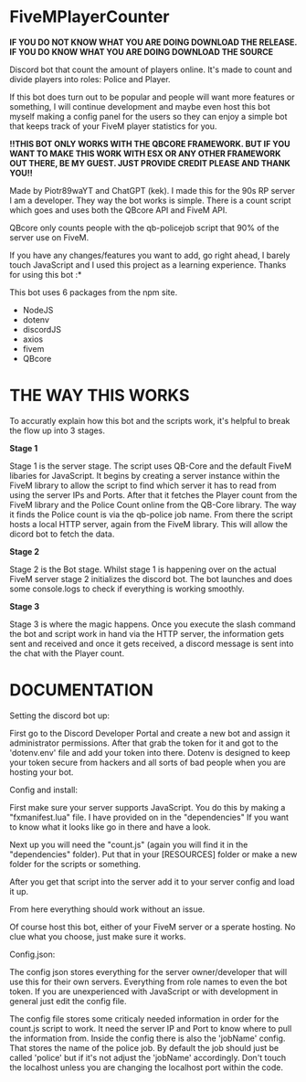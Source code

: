 # FiveMPlayerCounter

**IF YOU DO NOT KNOW WHAT YOU ARE DOING DOWNLOAD THE RELEASE. IF YOU DO KNOW WHAT YOU ARE DOING DOWNLOAD THE SOURCE**

Discord bot that count the amount of players online. It's made to count and divide players into roles: Police and Player.

If this bot does turn out to be popular and people will want more features or something, I will continue development and maybe even host this bot myself making a config panel for the users so they can enjoy a simple bot that keeps track of your FiveM player statistics for you.

**!!THIS BOT ONLY WORKS WITH THE QBCORE FRAMEWORK. BUT IF YOU WANT TO MAKE THIS WORK WITH ESX OR ANY OTHER FRAMEWORK OUT THERE, BE MY GUEST. JUST PROVIDE CREDIT PLEASE AND THANK YOU!!**

Made by Piotr89waYT and ChatGPT (kek). I made this for the 90s RP server I am a developer. They way the bot works is simple. There is a count script which goes and uses both the QBcore API and FiveM API.

QBcore only counts people with the qb-policejob script that 90% of the server use on FiveM.


If you have any changes/features you want to add, go right ahead, I barely touch JavaScript and I used this project as a learning experience. Thanks for using this bot :*

This bot uses 6 packages from the npm site.

- NodeJS
- dotenv
- discordJS
- axios
- fivem
- QBcore

# THE WAY THIS WORKS

To accuratly explain how this bot and the scripts work, it's helpful to break the flow up into 3 stages.

**Stage 1**

Stage 1 is the server stage. The script uses QB-Core and the default FiveM libaries for JavaScript. It begins by creating a server instance within the FiveM library to allow the script to find which server it has to read from using the server IPs and Ports. After that it fetches the Player count from the FiveM library and the Police Count online from the QB-Core library. The way it finds the Police count is via the qb-police job name. From there the script hosts a local HTTP server, again from the FiveM library. This will allow the dicord bot to fetch the data.

**Stage 2**

Stage 2 is the Bot stage. Whilst stage 1 is happening over on the actual FiveM server stage 2 initializes the discord bot. The bot launches and does some console.logs to check if everything is working smoothly.

**Stage 3**

Stage 3 is where the magic happens. Once you execute the slash command the bot and script work in hand via the HTTP server, the information gets sent and received and once it gets received, a discord message is sent into the chat with the Player count.

# DOCUMENTATION

Setting the discord bot up:

First go to the Discord Developer Portal and create a new bot and assign it administrator permissions. After that grab the token for it and got to the 'dotenv.env' file and add your token into there. Dotenv is designed to keep your token secure from hackers and all sorts of bad people when you are hosting your bot.

Config and install:

First make sure your server supports JavaScript. You do this by making a "fxmanifest.lua" file. I have provided on in the "dependencies" If you want to know what it looks like go in there and have a look.

Next up you will need the "count.js" (again you will find it in the "dependencies" folder). Put that in your [RESOURCES] folder or make a new folder for the scripts or something.

After you get that script into the server add it to your server config and load it up.

From here everything should work without an issue.

Of course host this bot, either of your FiveM server or a sperate hosting. No clue what you choose, just make sure it works.

Config.json:

The config json stores everything for the server owner/developer that will use this for their own servers. Everything from role names to even the bot token. If you are unexperienced with JavaScript or with development in general just edit the config file.

The config file stores some criticaly needed information in order for the count.js script to work. It need the server IP and Port to know where to pull the information from. Inside the config there is also the 'jobName' config. That stores the name of the police job. By default the job should just be called 'police' but if it's not adjust the 'jobName' accordingly. Don't touch the localhost unless you are changing the localhost port within the code.
